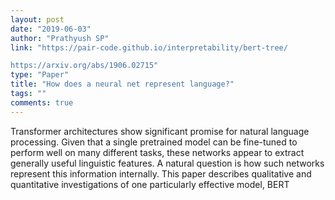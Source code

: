 ```yaml
---
layout: post
date: "2019-06-03"
author: "Prathyush SP"
link: "https://pair-code.github.io/interpretability/bert-tree/

https://arxiv.org/abs/1906.02715"
type: "Paper"
title: "How does a neural net represent language?"
tags: ""
comments: true
---
```

Transformer architectures show significant promise for natural language processing. Given that a single pretrained model can be fine-tuned to perform well on many different tasks, these networks appear to extract generally useful linguistic features. A natural question is how such networks represent this information internally. This paper describes qualitative and quantitative investigations of one particularly effective model, BERT
